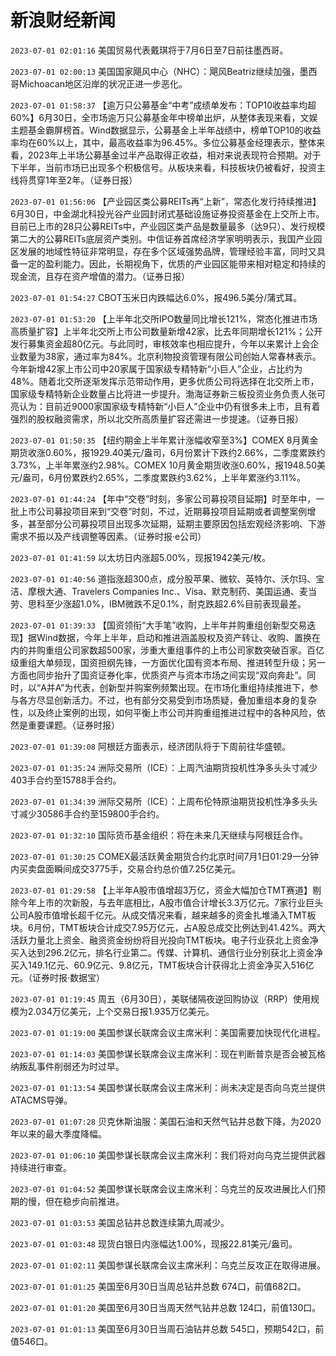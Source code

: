 # 新浪财经新闻
`2023-07-01 02:01:16` 美国贸易代表戴琪将于7月6日至7日前往墨西哥。

`2023-07-01 02:00:13` 美国国家飓风中心（NHC）：飓风Beatriz继续加强，墨西哥Michoacan地区沿岸的状况正进一步恶化。

`2023-07-01 01:58:37` 【逾万只公募基金“中考”成绩单发布：TOP10收益率均超60%】6月30日，全市场逾万只公募基金年中榜单出炉，从整体表现来看，文娱主题基金霸屏榜首。Wind数据显示，公募基金上半年战绩中，榜单TOP10的收益率均在60%以上，其中，最高收益率为96.45%。多位公募基金经理表示，整体来看，2023年上半场公募基金过半产品取得正收益，相对来说表现符合预期。对于下半年，当前市场已出现多个积极信号。从板块来看，科技板块仍被看好，投资主线将贯穿1年至2年。（证券日报）

`2023-07-01 01:56:06` 【产业园区类公募REITs再“上新”，常态化发行持续推进】6月30日，中金湖北科投光谷产业园封闭式基础设施证券投资基金在上交所上市。目前已上市的28只公募REITs中，产业园区类产品是数量最多（达9只）、发行规模第二大的公募REITs底层资产类别。中信证券首席经济学家明明表示，我国产业园区发展的地域性特征非常明显，存在多个区域强势品牌，管理经验丰富，同时又具备一定的盈利能力。因此，长期视角下，优质的产业园区能带来相对稳定和持续的现金流，且存在资产增值的潜力。（证券日报）

`2023-07-01 01:54:27` CBOT玉米日内跌幅达6.0%，报496.5美分/蒲式耳。

`2023-07-01 01:53:20` 【上半年北交所IPO数量同比增长121%，常态化推进市场高质量扩容】上半年北交所上市公司数量新增42家，比去年同期增长121%；公开发行募集资金超80亿元。与此同时，审核效率也相应提升，今年以来累计上会企业数量为38家，通过率为84%。北京利物投资管理有限公司创始人常春林表示。今年新增42家上市公司中20家属于国家级专精特新“小巨人”企业，占比约为48%。随着北交所逐渐发挥示范带动作用，更多优质公司将选择在北交所上市，国家级专精特新企业数量占比将进一步提升。渤海证券新三板投资业务负责人张可亮认为：目前近9000家国家级专精特新“小巨人”企业中仍有很多未上市，且有着强烈的股权融资需求，所以北交所高质量扩容还需进一步提速。（证券日报）

`2023-07-01 01:50:35` 【纽约期金上半年累计涨幅收窄至3%】COMEX 8月黄金期货收涨0.60%，报1929.40美元/盎司，6月份累计下跌约2.66%，二季度累跌约3.73%，上半年累涨约2.98%。COMEX 10月黄金期货收涨0.60%，报1948.50美元/盎司，6月份累跌约2.65%，二季度累跌约3.62%，上半年累涨约3.11%。

`2023-07-01 01:44:24` 【年中“交卷”时刻，多家公司募投项目延期】时至年中，一批上市公司募投项目来到“交卷”时刻，不过，近期募投项目延期或者调整案例增多，甚至部分公司募投项目出现多次延期，延期主要原因包括宏观经济影响、下游需求不振以及产线调整等因素。（证券时报·e公司）

`2023-07-01 01:41:59` 以太坊日内涨超5.00%，现报1942美元/枚。

`2023-07-01 01:40:56` 道指涨超300点，成分股苹果、微软、英特尔、沃尔玛、宝洁、摩根大通、Travelers Companies Inc.、Visa、默克制药、美国运通、麦当劳、思科至少涨超1.0%，IBM微跌不足0.1%，耐克跌超2.6%目前表现最差。

`2023-07-01 01:39:33` 【国资领衔“大手笔”收购，上半年并购重组创新型交易迭现】据Wind数据，今年上半年，启动和推进涵盖股权及资产转让、收购、置换在内的并购重组公司家数超500家，涉重大重组事件的上市公司家数突破百家。百亿级重组大单频现，国资担纲先锋，一方面优化国有资本布局、推进转型升级；另一方面也同步抬升了国资证券化率，优质资产与资本市场之间实现“双向奔赴”。同时，以“A并A”为代表，创新型并购案例频繁出现。在市场化重组持续推进下，参与各方尽显创新活力。不过，也有部分交易受到市场质疑，叠加重组本身的复杂性，以及终止案例的出现，如何平衡上市公司并购重组推进过程中的各种风险，依然是重要课题。（证券时报）

`2023-07-01 01:39:08` 阿根廷方面表示，经济团队将于下周前往华盛顿。

`2023-07-01 01:35:24` 洲际交易所（ICE）：上周汽油期货投机性净多头头寸减少403手合约至15788手合约。

`2023-07-01 01:34:39` 洲际交易所（ICE）：上周布伦特原油期货投机性净多头头寸减少30586手合约至159800手合约。

`2023-07-01 01:32:10` 国际货币基金组织：将在未来几天继续与阿根廷合作。

`2023-07-01 01:30:25` COMEX最活跃黄金期货合约北京时间7月1日01:29一分钟内买卖盘面瞬间成交3775手，交易合约总价值7.25亿美元。

`2023-07-01 01:29:58` 【上半年A股市值增超3万亿，资金大幅加仓TMT赛道】剔除今年上市的次新股，与去年底相比，A股市值合计增长3.3万亿元。7家行业巨头公司A股市值增长超千亿元。从成交情况来看，越来越多的资金扎堆涌入TMT板块。6月份，TMT板块合计成交7.95万亿元，占A股总成交比例达到41.42%。两大活跃力量北上资金、融资资金纷纷将目光投向TMT板块。电子行业获北上资金净买入达到296.2亿元，排名行业第二。传媒、计算机、通信行业分别获北上资金净买入149.1亿元、60.9亿元、9.8亿元，TMT板块合计获得北上资金净买入516亿元。（证券时报·数据宝）

`2023-07-01 01:19:45` 周五（6月30日），美联储隔夜逆回购协议（RRP）使用规模为2.034万亿美元，上个交易日报1.935万亿美元。

`2023-07-01 01:19:00` 美国参谋长联席会议主席米利：美国需要加快现代化进程。

`2023-07-01 01:14:03` 美国参谋长联席会议主席米利：现在判断普京是否会被瓦格纳叛乱事件削弱还为时过早。

`2023-07-01 01:13:54` 美国参谋长联席会议主席米利：尚未决定是否向乌克兰提供ATACMS导弹。

`2023-07-01 01:07:28` 贝克休斯油服：美国石油和天然气钻井总数下降，为2020年以来的最大季度降幅。

`2023-07-01 01:06:10` 美国参谋长联席会议主席米利：我们将对向乌克兰提供武器持续进行审查。

`2023-07-01 01:04:52` 美国参谋长联席会议主席米利：乌克兰的反攻进展比人们预期的慢，但在稳步向前推进。

`2023-07-01 01:03:53` 美国总钻井总数连续第九周减少。

`2023-07-01 01:03:48` 现货白银日内涨幅达1.00%，现报22.81美元/盎司。

`2023-07-01 01:02:11` 美国参谋长联席会议主席米利：乌克兰反攻正在取得进展。

`2023-07-01 01:01:25` 美国至6月30日当周总钻井总数 674口，前值682口。

`2023-07-01 01:01:20` 美国至6月30日当周天然气钻井总数 124口，前值130口。

`2023-07-01 01:01:13` 美国至6月30日当周石油钻井总数 545口，预期542口，前值546口。

